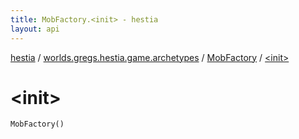 ```yaml
---
title: MobFactory.<init> - hestia
layout: api
---
```


<div class='api-docs-breadcrumbs'><a href="../../index.html">hestia</a> / <a href="../index.html">worlds.gregs.hestia.game.archetypes</a> / <a href="index.html">MobFactory</a> / <a href="./-init-.html">&lt;init&gt;</a></div>

# &lt;init&gt;

<div class="signature"><code><span class="identifier">MobFactory</span><span class="symbol">(</span><span class="symbol">)</span></code></div>
